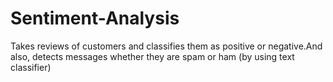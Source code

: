 # Sentiment-Analysis
Takes reviews of customers and classifies them as positive or negative.And also, detects messages
whether they are spam or ham (by using text classifier)
